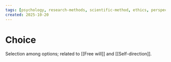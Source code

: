 ```yaml
---
tags: [psychology, research-methods, scientific-method, ethics, perspectives]
created: 2025-10-20
---
```

# Choice

Selection among options; related to [[Free will]] and [[Self-direction]].

